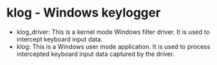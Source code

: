 # klog - Windows keylogger

* klog_driver: This is a kernel mode Windows filter driver. It is used to intercept keyboard input data.
* klog: This is a Windows user mode application. It is used to process intercepted keyboard input data captured by the driver.

